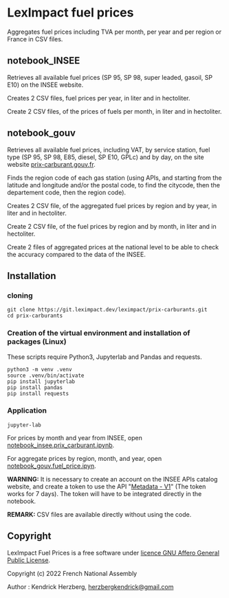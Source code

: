 # LexImpact fuel prices

Aggregates fuel prices including TVA per month, per year and per region or France in CSV files.

## notebook_INSEE

Retrieves all available fuel prices (SP 95, SP 98, super leaded, gasoil, SP E10) on the INSEE website.

Creates 2 CSV files, fuel prices per year, in liter and in hectoliter.

Create 2 CSV files, of the prices of fuels per month, in liter and in hectoliter.

## notebook_gouv

Retrieves all available fuel prices, including VAT, by service station, fuel type (SP 95, SP 98, E85, diesel, SP E10, GPLc) and by day, on the site website [prix-carburant.gouv.fr](https://www.prix-carburants.gouv.fr/).

Finds the region code of each gas station (using APIs, and starting from the latitude and longitude and/or the postal code, to find the citycode, then the departement code, then the region code).

Creates 2 CSV file, of the aggregated fuel prices by region and by year, in liter and in hectoliter.

Create 2 CSV file, of the fuel prices by region and by month, in liter and in hectoliter.

Create 2 files of aggregated prices at the national level to be able to check the accuracy compared to the data of the INSEE.
## Installation
###  cloning

```shell
git clone https://git.leximpact.dev/leximpact/prix-carburants.git
cd prix-carburants
```
### Creation of the virtual environment and installation of packages (Linux)

These scripts require Python3, Jupyterlab and Pandas and requests.

```shell
python3 -m venv .venv
source .venv/bin/activate
pip install jupyterlab
pip install pandas
pip install requests
```

### Application

```shell
jupyter-lab
```

For prices by month and year from INSEE, open [notebook_insee.prix_carburant.ipynb](./notebook_INSEE/prix_carburant.ipynb).

For aggregate prices by region, month, and year, open [notebook_gouv.fuel_price.ipyn]().

**WARNING:** It is necessary to create an account on the INSEE APIs catalog website, and create a token to use the API "[Metadata - V1](https://api.insee.fr/catalogue/site/themes/wso2/subthemes/insee/pages/item-info.jag?name=M%C3%A9tadonn%C3%A9es&version=V1&provider=insee)" (The token works for 7 days). The token will have to be integrated directly in the notebook.

**REMARK:** CSV files are available directly without using the code.

## Copyright

LexImpact Fuel Prices is a free software under [licence GNU Affero General Public License](./LICENSE.md).

Copyright (c) 2022 French National Assembly

Author : Kendrick Herzberg, <herzbergkendrick@gmail.com>